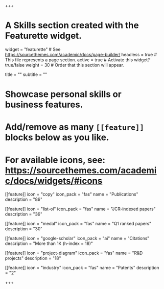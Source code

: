 +++
# A Skills section created with the Featurette widget.
widget = "featurette"  # See https://sourcethemes.com/academic/docs/page-builder/
headless = true  # This file represents a page section.
active = true  # Activate this widget? true/false
weight = 30  # Order that this section will appear.

title = ""
subtitle = ""

# Showcase personal skills or business features.
# 
# Add/remove as many `[[feature]]` blocks below as you like.
# 
# For available icons, see: https://sourcethemes.com/academic/docs/widgets/#icons


[[feature]]
  icon = "copy"
  icon_pack = "fas"
  name = "Publications"
  description = "89"  
  
[[feature]]
  icon = "list-ol"
  icon_pack = "fas"
  name = "JCR-indexed papers"
  description = "39"  
    
[[feature]]
  icon = "medal"
  icon_pack = "fas"
  name = "Q1 ranked papers"
  description = "30"
    
[[feature]]
  icon = "google-scholar"
  icon_pack = "ai"
  name = "Citations"
  description = "More than 1K (h-index = 18)"
  
[[feature]]
  icon = "project-diagram"
  icon_pack = "fas"
  name = "R&D projects"
  description = "18"
  
[[feature]]
  icon = "industry"
  icon_pack = "fas"
  name = "Patents"
  description = "2"
  
      
+++
